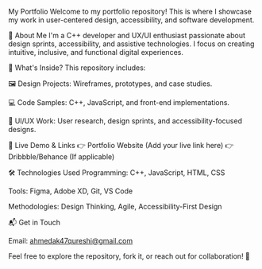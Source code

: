  My Portfolio
Welcome to my portfolio repository! This is where I showcase my work in user-centered design, accessibility, and software development.

🚀 About Me
I'm a C++ developer and UX/UI enthusiast passionate about design sprints, accessibility, and assistive technologies. I focus on creating intuitive, inclusive, and functional digital experiences.

📂 What's Inside?
This repository includes:

🖼 Design Projects: Wireframes, prototypes, and case studies.

💻 Code Samples: C++, JavaScript, and front-end implementations.

🎨 UI/UX Work: User research, design sprints, and accessibility-focused designs.

🔗 Live Demo & Links
👉 Portfolio Website (Add your live link here)
👉 Dribbble/Behance (If applicable)

🛠 Technologies Used
Programming: C++, JavaScript, HTML, CSS

Tools: Figma, Adobe XD, Git, VS Code

Methodologies: Design Thinking, Agile, Accessibility-First Design

📬 Get in Touch

Email: ahmedak47qureshi@gmail.com

Feel free to explore the repository, fork it, or reach out for collaboration! 🚀

